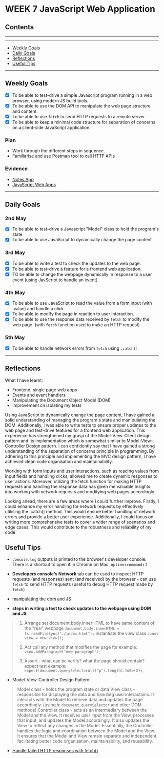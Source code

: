 # WEEK 7 JavaScript Web Application

## Contents

---
---

* [Weekly Goals](#weekly-goals)
* [Daily Goals](#daily-goals)
* [Reflections](#reflections)
* [Useful Tips](#useful-tips)

---

## Weekly Goals

* [x] To be able to test-drive a simple Javascript program running in a web browser, using modern JS build tools.
* [x] To be able to use the DOM API to manipulate the web page structure and content.
* [x] To be able to use `fetch` to send HTTP requests to a remote server.
* [x] To be able to keep a minimal code structure for separation of concerns on a client-side JavaScript application.

### Plan

* Work through the different steps in sequence.
* Familiarise and use Postman tool to call HTTP APIs

### Evidence

* [Notes App](https://github.com/maddc0de/notes-app)
* [JavaScript Web Apps](https://github.com/maddc0de/javascript-web-apps)

---

## Daily Goals

### 2nd May

* [x] To be able to test-drive a Javascript "Model" class to hold the program's state
* [x] To be able to use JavaScript to dynamically change the page content

### 3rd May

* [x] To be able to write a test to check the updates to the web page.
* [x] To be able to test-drive a feature for a frontend web application.
* [x] TO be able to change the webpage dynamically in response to a user event (using JavScript to handle an event)

### 4th May

* [x] To be able to use JavaScript to read the value from a form input (with .value) and handle a click
* [x] To be able to modify the page in reaction to user interaction.
* [x] To be able to use the response data received by `fetch` to modify the web page. (with `fetch` function used to make an HTTP request)

### 5th May

* [x] To be able to handle network errors from `fetch` using `.catch()`

---

## Reflections

What I have learnt:

* Frontend, single page web apps
* Events and event handlers
* Manipulating the Document Object Model (DOM)
* Improvement on isolating my tests

Using JavaScript to dynamically change the page content, I have gained a solid understanding of managing the program's state and manipulating the DOM. Additionally, I was able to write tests to ensure proper updates to the web page and test-drive features for a frontend web application. This experience has strengthened my grasp of the Model-View-Client design pattern and its implementation which is somewhat similar to Model-View-Controller Design pattern. I can confidently say that I have gained a strong understanding of the separation of concerns principle in programming. By adhering to this principle and implementing the MVC design pattern, I have achieved clean code organisation and maintainability.

Working with form inputs and user interactions, such as reading values from input fields and handling clicks, allowed me to create dynamic responses to user actions. Moreover, utilizing the fetch function for making HTTP requests and handling the response data has given me valuable insights into working with network requests and modifying web pages accordingly.

Looking ahead, there are a few areas where I could further improve. Firstly, I could enhance my error handling for network requests by effectively utilising the .catch() method. This would ensure better handling of network errors and provide a better user experience. Additionally, I could focus on writing more comprehensive tests to cover a wider range of scenarios and edge cases. This would contribute to the robustness and reliability of my code.

## Useful Tips

* `console.log` outputs is printed to the browser's developer console. There is a shortcut to open it in Chrome on Mac: `option`+`command`+`J`

* **Developers console's Network** tab can be used to inspect HTTP requests (and responses) sent (and received) by the browser - can use `fetch` to send HTTP requests (useful to debug HTTP request made by `fetch`)

* [manipulating the dom and JS](https://github.com/makersacademy/javascript-web-applications/blob/main/pills/manipulating_dom_with_javascript.md)

* **steps in writing a test to check updates to the webpage using DOM and JS**

> 1. Arrange
> set document.body.innerHTML to have same content of the "real" webpage
> `document.body.innerHTML = fs.readFileSync("./index.html");`
> instantiate the view class
> `const view = new View();`
>
> 2. Act
> call any method that modifies the page for example:
>`view.addParagraph("new paragraph");`
>
> 3. Assert - what can be verify? what the page should contain?
> expect test example:
> `expect(document.querySelectorAll("p").length).toBe(2);`

* Model-View-Controller Design Pattern
> Model class - holds the program state or data
> View class - responsible for displaying the data and handling user interactions. It interacts with the Model to retrieve data and updates the page accordingly. (using ie `document.querySelector` and other DOM methods)
> Controller class - acts as an intermediary between the Model and the View. It receives user input from the View, processes that input, and updates the Model accordingly. It also updates the View to reflect any changes in the Model. Essentially, the Controller handles the logic and coordination between the Model and the View. It ensures that the Model and View remain separate and independent, facilitating better code organization, maintainability, and reusability.

* [Handle failed HTTP responses with fetch()](https://www.tjvantoll.com/2015/09/13/fetch-and-errors/)